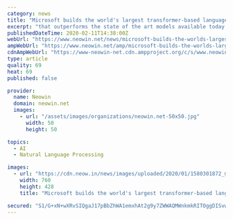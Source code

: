 ```yaml
---
category: news
title: "Microsoft builds the world's largest transformer-based language generation model"
excerpt: "that outperforms the state of the art models available today on many downstream natural language processing (NLP) applications. To train the model, researchers at Microsoft trained their model on an NVIDIA DGX-2 system housing multiple NVIDIA V100 GPUs that were interconnected with InfiniBand. The type of training data used was similar to the ..."
publishedDateTime: 2020-02-11T14:38:00Z
webUrl: "https://www.neowin.net/news/microsoft-builds-the-worlds-largest-transformer-based-language-generation-model"
ampWebUrl: "https://www.neowin.net/amp/microsoft-builds-the-worlds-largest-transformer-based-language-generation-model/"
cdnAmpWebUrl: "https://www-neowin-net.cdn.ampproject.org/c/s/www.neowin.net/amp/microsoft-builds-the-worlds-largest-transformer-based-language-generation-model/"
type: article
quality: 69
heat: 69
published: false

provider:
  name: Neowin
  domain: neowin.net
  images:
    - url: "/assets/images/organizations/neowin.net-50x50.jpg"
      width: 50
      height: 50

topics:
  - AI
  - Natural Language Processing

images:
  - url: "https://cdn.neow.in/news/images/uploaded/2020/01/1580301872_microsoft_2_story.jpg"
    width: 760
    height: 428
    title: "Microsoft builds the world's largest transformer-based language generation model"

secured: "S1/G+xN+wXRvSIQgaJ17pBbZhWA1emxhAt2g9y7ZWWAQMWnkmkRITOggDISvw0+p9n1kewdGrAJa1IfjBLhErkVd17gF/Q2s4QUh0oaoq7OQQJncob6I0+VrNozkF+vi9l4dK/xKklFs+kGXkxdn+NFtvYSqOLesJu68y49oN377Nh4LvNRf6YHmTDXbPEhTz+gpy+M5xaky18PbNyVmWOCzk3e754BEqNlqObXJiIuqzmHskIv0fhKvYLq9lgOXppQxQddHXj/tD0k13DYkvjw2loe4DnY5/DLtH16rfYnbdowifJO9FR2+4UvDpQWv;cszYcwXmTOtOAcKtj2fT3g=="
---
```



